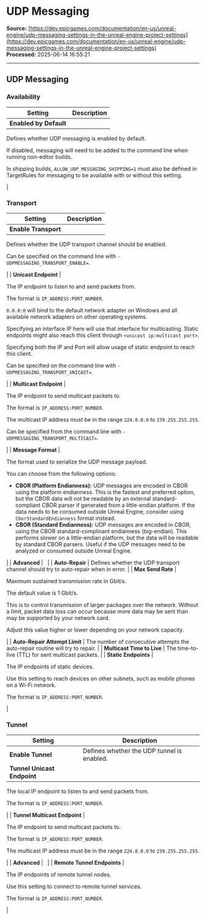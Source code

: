 # UDP Messaging

**Source:** [https://dev.epicgames.com/documentation/en-us/unreal-engine/udp-messaging-settings-in-the-unreal-engine-project-settings](https://dev.epicgames.com/documentation/en-us/unreal-engine/udp-messaging-settings-in-the-unreal-engine-project-settings)  
**Processed:** 2025-06-14 16:55:21

---

## UDP Messaging

### Availability

| **Setting** | **Description** |
| --- | --- |
| **Enabled by Default** | 
Defines whether UDP messaging is enabled by default.

If disabled, messaging will need to be added to the command line when running non-editor builds.

In shipping builds, `ALLOW_UDP_MESSAGING_SHIPPING=1` must also be defined in TargetRules for messaging to be available with or without this setting.



 |

### Transport

| **Setting** | **Description** |
| --- | --- |
| **Enable Transport** | 
Defines whether the UDP transport channel should be enabled.

Can be specified on the command line with `-UDPMESSAGING_TRANSPORT_ENABLE=`.



 |
| **Unicast Endpoint** | 

The IP endpoint to listen to and send packets from.

The format is `IP_ADDRESS:PORT_NUMBER`.

`0.0.0:0` will bind to the default network adapter on Windows and all available network adapters on other operating systems.

Specifying an interface IP here will use that interface for multicasting. Static endpoints might also reach this client through `<unicast ip:multicast port>`.

Specifying both the IP and Port will allow usage of static endpoint to reach this client.

Can be specified on the command line with `-UDPMESSAGING_TRANSPORT_UNICAST=`.



 |
| **Multicast Endpoint** | 

The IP endpoint to send multicast packets to.

The format is `IP_ADDRESS:PORT_NUMBER`.

The multicast IP address must be in the range `224.0.0.0` to `239.255.255.255`.

Can be specified from the command line with `-UDPMESSAGING_TRANSPORT_MULTICAST=`.



 |
| **Message Format** | 

The format used to serialize the UDP message payload.

You can choose from the following options:

-   **CBOR (Platform Endianness):** UDP messages are encoded in CBOR using the platform endianness. This is the fastest and preferred option, but the CBOR data will not be readable by an external standard-compliant CBOR parser if generated from a little-endian platform. If the data needs to be consumed outside Unreal Engine, consider using `CborStandardEndianness` format instead.
-   **CBOR (Standard Endianness):** UDP messages are encoded in CBOR, using the CBOR standard-complinant endianness (big-endian). This performs slower on a little-endian platform, but the data will be readable by standard CBOR parsers. Useful if the UDP messages need to be analyzed or consumed outside Unreal Engine.



 |
| **Advanced** |   |
| **Auto-Repair** | Defines whether the UDP transport channel should try to auto-repair when in error. |
| **Max Send Rate** | 

Maximum sustained transmission rate in Gbit/s.

The default value is 1 Gbit/s.

This is to control transmission of larger packages over the network. Without a limit, packet data loss can occur because more data may be sent than may be supported by your network card.

Adjust this value higher or lower depending on your network capacity.



 |
| **Auto-Repair Attempt Limit** | The number of consecutive attempts the auto-repair routine will try to repair. |
| **Multicast Time to Live** | The time-to-live (TTL) for sent multicast packets. |
| **Static Endpoints** | 

The IP endpoints of static devices.

Use this setting to reach devices on other subnets, such as mobile phones on a Wi-Fi network.

The format is `IP_ADDRESS:PORT_NUMBER`.



 |

### Tunnel

| **Setting** | **Description** |
| --- | --- |
| **Enable Tunnel** | Defines whether the UDP tunnel is enabled. |
| **Tunnel Unicast Endpoint** | 
The local IP endpoint to listen to and send packets from.

The format is `IP_ADDRESS:PORT_NUMBER`.



 |
| **Tunnel Multicast Endpoint** | 

The IP endpoint to send multicast packets to.

The format is `IP_ADDRESS:PORT_NUMBER`.

The multicast IP address must be in the range `224.0.0.0` to `239.255.255.255`.



 |
| **Advanced** |   |
| **Remote Tunnel Endpoints** | 

The IP endpoints of remote tunnel nodes.

Use this setting to connect to remote tunnel services.

The format is `IP_ADDRESS:PORT_NUMBER`.



 |